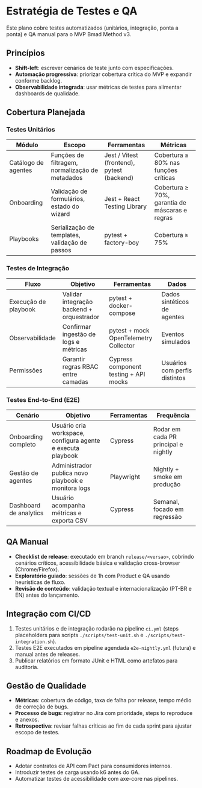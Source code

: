 # Estratégia de Testes e QA

Este plano cobre testes automatizados (unitários, integração, ponta a ponta) e QA manual para o MVP Bmad Method v3.

## Princípios

- **Shift-left**: escrever cenários de teste junto com especificações.
- **Automação progressiva**: priorizar cobertura crítica do MVP e expandir conforme backlog.
- **Observabilidade integrada**: usar métricas de testes para alimentar dashboards de qualidade.

## Cobertura Planejada

### Testes Unitários

| Módulo | Escopo | Ferramentas | Métricas |
|--------|--------|-------------|----------|
| Catálogo de agentes | Funções de filtragem, normalização de metadados | Jest / Vitest (frontend), pytest (backend) | Cobertura ≥ 80% nas funções críticas |
| Onboarding | Validação de formulários, estado do wizard | Jest + React Testing Library | Cobertura ≥ 70%, garantia de máscaras e regras |
| Playbooks | Serialização de templates, validação de passos | pytest + factory-boy | Cobertura ≥ 75% |

### Testes de Integração

| Fluxo | Objetivo | Ferramentas | Dados |
|-------|----------|-------------|-------|
| Execução de playbook | Validar integração backend + orquestrador | pytest + docker-compose | Dados sintéticos de agentes |
| Observabilidade | Confirmar ingestão de logs e métricas | pytest + mock OpenTelemetry Collector | Eventos simulados |
| Permissões | Garantir regras RBAC entre camadas | Cypress component testing + API mocks | Usuários com perfis distintos |

### Testes End-to-End (E2E)

| Cenário | Objetivo | Ferramentas | Frequência |
|---------|----------|-------------|-----------|
| Onboarding completo | Usuário cria workspace, configura agente e executa playbook | Cypress | Rodar em cada PR principal e nightly |
| Gestão de agentes | Administrador publica novo playbook e monitora logs | Playwright | Nightly + smoke em produção |
| Dashboard de analytics | Usuário acompanha métricas e exporta CSV | Cypress | Semanal, focado em regressão |

## QA Manual

- **Checklist de release**: executado em branch `release/<versao>`, cobrindo cenários críticos, acessibilidade básica e validação cross-browser (Chrome/Firefox).
- **Exploratório guiado**: sessões de 1h com Product e QA usando heurísticas de fluxo.
- **Revisão de conteúdo**: validação textual e internacionalização (PT-BR e EN) antes do lançamento.

## Integração com CI/CD

1. Testes unitários e de integração rodarão na pipeline `ci.yml` (steps placeholders para scripts `./scripts/test-unit.sh` e `./scripts/test-integration.sh`).
2. Testes E2E executados em pipeline agendada `e2e-nightly.yml` (futura) e manual antes de releases.
3. Publicar relatórios em formato JUnit e HTML como artefatos para auditoria.

## Gestão de Qualidade

- **Métricas**: cobertura de código, taxa de falha por release, tempo médio de correção de bugs.
- **Processo de bugs**: registrar no Jira com prioridade, steps to reproduce e anexos.
- **Retrospectiva**: revisar falhas críticas ao fim de cada sprint para ajustar escopo de testes.

## Roadmap de Evolução

- Adotar contratos de API com Pact para consumidores internos.
- Introduzir testes de carga usando k6 antes do GA.
- Automatizar testes de acessibilidade com axe-core nas pipelines.
